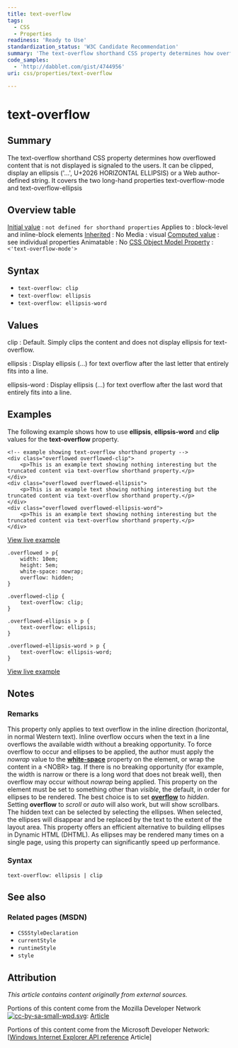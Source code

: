 ```yaml
---
title: text-overflow
tags:
  - CSS
  - Properties
readiness: 'Ready to Use'
standardization_status: 'W3C Candidate Recommendation'
summary: 'The text-overflow shorthand CSS property determines how overflowed content that is not displayed is signaled to the users. It can be clipped, display an ellipsis (''…'', U+2026 HORIZONTAL ELLIPSIS) or a Web author-defined string. It covers the two long-hand properties text-overflow-mode and text-overflow-ellipsis'
code_samples:
  - 'http://dabblet.com/gist/4744956'
uri: css/properties/text-overflow

---
```

# text-overflow

## Summary

The text-overflow shorthand CSS property determines how overflowed content that is not displayed is signaled to the users. It can be clipped, display an ellipsis ('…', U+2026 HORIZONTAL ELLIPSIS) or a Web author-defined string. It covers the two long-hand properties text-overflow-mode and text-overflow-ellipsis

## Overview table

[Initial value](/css/concepts/initial_value)
:   `not defined for shorthand properties`
Applies to
:   block-level and inline-block elements
[Inherited](/css/concepts/inherited)
:   No
Media
:   visual
[Computed value](/css/concepts/computed_value)
:   see individual properties
Animatable
:   No
[CSS Object Model Property](/css/concepts/cssom)
:   `<'text-overflow-mode'>`

## Syntax

-   `text-overflow: clip`
-   `text-overflow: ellipsis`
-   `text-overflow: ellipsis-word`

## Values

clip
:   Default. Simply clips the content and does not display ellipsis for text-overflow.

ellipsis
:   Display ellipsis (...) for text overflow after the last letter that entirely fits into a line.

ellipsis-word
:   Display ellipsis (...) for text overflow after the last word that entirely fits into a line.

## Examples

The following example shows how to use **ellipsis**, **ellipsis-word** and **clip** values for the **text-overflow** property.

``` {.html}
<!-- example showing text-overflow shorthand property -->
<div class="overflowed overflowed-clip">
    <p>This is an example text showing nothing interesting but the truncated content via text-overflow shorthand property.</p>
</div>
<div class="overflowed overflowed-ellipsis">
    <p>This is an example text showing nothing interesting but the truncated content via text-overflow shorthand property.</p>
</div>
<div class="overflowed overflowed-ellipsis-word">
    <p>This is an example text showing nothing interesting but the truncated content via text-overflow shorthand property.</p>
</div>
```

[View live example](http://dabblet.com/gist/4744956)

``` {.css}
.overflowed > p{
    width: 10em;
    height: 5em;
    white-space: nowrap;
    overflow: hidden;
}

.overflowed-clip {
    text-overflow: clip;
}

.overflowed-ellipsis > p {
    text-overflow: ellipsis;
}

.overflowed-ellipsis-word > p {
    text-overflow: ellipsis-word;
}
```

[View live example](http://dabblet.com/gist/4744956)

## Notes

### Remarks

This property only applies to text overflow in the inline direction (horizontal, in normal Western text). Inline overflow occurs when the text in a line overflows the available width without a breaking opportunity. To force overflow to occur and ellipses to be applied, the author must apply the *nowrap* value to the [**white-space**](/css/properties/white-space) property on the element, or wrap the content in a \<NOBR\> tag. If there is no breaking opportunity (for example, the width is narrow or there is a long word that does not break well), then overflow may occur without *nowrap* being applied. This property on the element must be set to something other than *visible*, the default, in order for ellipses to be rendered. The best choice is to set [**overflow**](/css/properties/overflow) to *hidden*. Setting **overflow** to *scroll* or *auto* will also work, but will show scrollbars. The hidden text can be selected by selecting the ellipses. When selected, the ellipses will disappear and be replaced by the text to the extent of the layout area. This property offers an efficient alternative to building ellipses in Dynamic HTML (DHTML). As ellipses may be rendered many times on a single page, using this property can significantly speed up performance.

### Syntax

`text-overflow: ellipsis | clip`

## See also

### Related pages (MSDN)

-   `CSSStyleDeclaration`
-   `currentStyle`
-   `runtimeStyle`
-   `style`

## Attribution

*This article contains content originally from external sources.*

Portions of this content come from the Mozilla Developer Network [![cc-by-sa-small-wpd.svg](/assets/thumb/8/8c/cc-by-sa-small-wpd.svg/120px-cc-by-sa-small-wpd.svg.png)](http://creativecommons.org/licenses/by-sa/3.0/us/): [Article](http://dev.w3.org/csswg/css3-ui/#text-overflow)

Portions of this content come from the Microsoft Developer Network: [[Windows Internet Explorer API reference](http://msdn.microsoft.com/en-us/library/ie/hh828809%28v=vs.85%29.aspx) Article]

